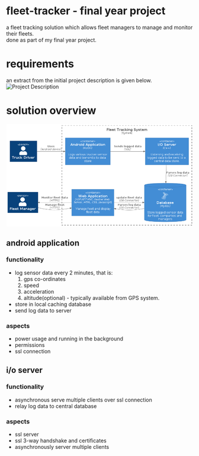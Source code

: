 # **fleet-tracker - final year project**
a fleet tracking solution which allows fleet managers to manage and monitor their fleets.  
done as part of my final year project.  

# **requirements**
an extract from the initial project description is given below.  
![Project Description](docs/desc.png)

# **solution overview**
![Project Description](docs/container.png)

## **android application**
### functionality
 - log sensor data every 2 minutes, that is:
    1. gps co-ordinates
    2. speed
    3. acceleration
    4. altitude(optional) - typically available from GPS system.
 - store in local caching database
 - send log data to server

### aspects
 - power usage and running in the background
 - permissions
 - ssl connection

## **i/o server**
### functionality
 - asynchronous serve multiple clients over ssl connection
 - relay log data to central database
### aspects
 - ssl server
 - ssl 3-way handshake and certificates
 - asynchronously server multiple clients
